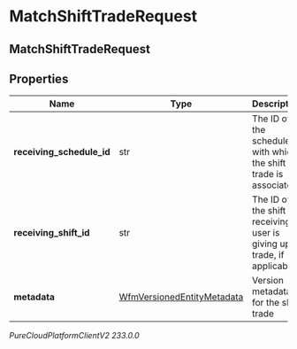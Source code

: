 # MatchShiftTradeRequest

## MatchShiftTradeRequest

## Properties

|Name | Type | Description | Notes|
|------------ | ------------- | ------------- | -------------|
| **receiving_schedule_id** | str | The ID of the schedule with which the shift trade is associated | |
| **receiving_shift_id** | str | The ID of the shift the receiving user is giving up in trade, if applicable | [optional] |
| **metadata** | [WfmVersionedEntityMetadata](WfmVersionedEntityMetadata) | Version metadata for the shift trade | |



_PureCloudPlatformClientV2 233.0.0_
